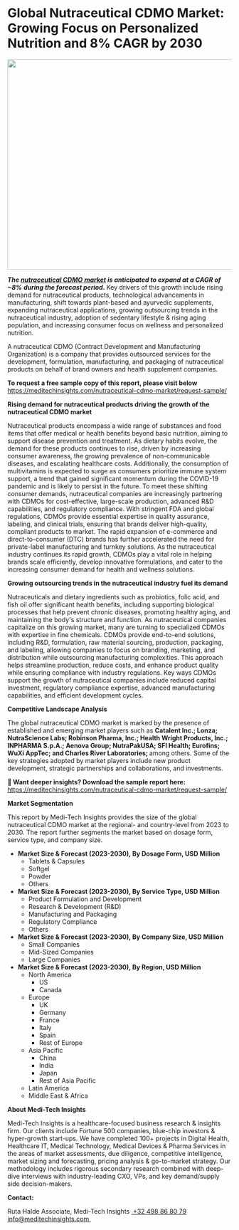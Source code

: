 <H1> Global Nutraceutical CDMO Market: Growing Focus on Personalized Nutrition and 8% CAGR by 2030 </H1>
<img class="alignnone size-full wp-image-1805" src="http://dailyinvestorhub.com/wp-content/uploads/2025/05/Nutra_CDMO1.png" alt="" width="747" height="473" />

<strong><em>The </em></strong><a href="https://meditechinsights.com/nutraceutical-cdmo-market/"><strong><em>nutraceutical CDMO</em></strong> <strong><em>market</em></strong></a><strong><em> is anticipated to expand at a CAGR of ~8% during the forecast period. </em></strong>Key drivers of this growth include rising demand for nutraceutical products, technological advancements in manufacturing, shift towards plant-based and ayurvedic supplements, expanding nutraceutical applications, growing outsourcing trends in the nutraceutical industry, adoption of sedentary lifestyle &amp; rising aging population, and increasing consumer focus on wellness and personalized nutrition.

A nutraceutical CDMO (Contract Development and Manufacturing Organization) is a company that provides outsourced services for the development, formulation, manufacturing, and packaging of nutraceutical products on behalf of brand owners and health supplement companies.

<strong>To request a free sample copy of this report, please visit below
</strong><a href="https://meditechinsights.com/nutraceutical-cdmo-market/request-sample/">https://meditechinsights.com/nutraceutical-cdmo-market/request-sample/</a>

<strong>Rising demand for nutraceutical products driving the growth of the nutraceutical CDMO market</strong>

Nutraceutical products encompass a wide range of substances and food items that offer medical or health benefits beyond basic nutrition, aiming to support disease prevention and treatment. As dietary habits evolve, the demand for these products continues to rise, driven by increasing consumer awareness, the growing prevalence of non-communicable diseases, and escalating healthcare costs. Additionally, the consumption of multivitamins is expected to surge as consumers prioritize immune system support, a trend that gained significant momentum during the COVID-19 pandemic and is likely to persist in the future. To meet these shifting consumer demands, nutraceutical companies are increasingly partnering with CDMOs for cost-effective, large-scale production, advanced R&amp;D capabilities, and regulatory compliance. With stringent FDA and global regulations, CDMOs provide essential expertise in quality assurance, labeling, and clinical trials, ensuring that brands deliver high-quality, compliant products to market. The rapid expansion of e-commerce and direct-to-consumer (DTC) brands has further accelerated the need for private-label manufacturing and turnkey solutions. As the nutraceutical industry continues its rapid growth, CDMOs play a vital role in helping brands scale efficiently, develop innovative formulations, and cater to the increasing consumer demand for health and wellness solutions.

<strong>Growing outsourcing trends in the nutraceutical industry fuel its demand</strong>

Nutraceuticals and dietary ingredients such as probiotics, folic acid, and fish oil offer significant health benefits, including supporting biological processes that help prevent chronic diseases, promoting healthy aging, and maintaining the body's structure and function. As nutraceutical companies capitalize on this growing market, many are turning to specialized CDMOs with expertise in fine chemicals. CDMOs provide end-to-end solutions, including R&amp;D, formulation, raw material sourcing, production, packaging, and labeling, allowing companies to focus on branding, marketing, and distribution while outsourcing manufacturing complexities. This approach helps streamline production, reduce costs, and enhance product quality while ensuring compliance with industry regulations. Key ways CDMOs support the growth of nutraceutical companies include reduced capital investment, regulatory compliance expertise, advanced manufacturing capabilities, and efficient development cycles.

<strong>Competitive Landscape Analysis</strong>

The global nutraceutical CDMO market is marked by the presence of established and emerging market players such as <strong>Catalent Inc.; Lonza; NutraScience Labs; Robinson Pharma, Inc.; Health Wright Products, Inc.; INPHARMA S.p.A.; Aenova Group; NutraPakUSA; SFI Health; Eurofins; WuXi AppTec; and Charles River Laboratories; </strong>among others. Some of the key strategies adopted by market players include new product development, strategic partnerships and collaborations, and investments.

<strong>🔗 Want deeper insights? Download the sample report here:
</strong><a href="https://meditechinsights.com/nutraceutical-cdmo-market/request-sample/">https://meditechinsights.com/nutraceutical-cdmo-market/request-sample/</a>

<strong>Market Segmentation</strong>

This report by Medi-Tech Insights provides the size of the global nutraceutical CDMO market at the regional- and country-level from 2023 to 2030. The report further segments the market based on dosage form, service type, and company size.
<ul>
 	<li><strong>Market Size &amp; Forecast (2023-2030), By Dosage Form, USD Million</strong>
<ul>
 	<li>Tablets &amp; Capsules</li>
 	<li>Softgel</li>
 	<li>Powder</li>
 	<li>Others</li>
</ul>
</li>
 	<li><strong>Market Size &amp; Forecast (2023-2030), By Service Type, USD Million</strong>
<ul>
 	<li>Product Formulation and Development</li>
 	<li>Research &amp; Development (R&amp;D)</li>
 	<li>Manufacturing and Packaging</li>
 	<li>Regulatory Compliance</li>
 	<li>Others</li>
</ul>
</li>
 	<li><strong>Market Size &amp; Forecast (2023-2030), By Company Size, USD Million</strong>
<ul>
 	<li>Small Companies</li>
 	<li>Mid-Sized Companies</li>
 	<li>Large Companies</li>
</ul>
</li>
 	<li><strong>Market Size &amp; Forecast (2023-2030), By Region, USD Million</strong>
<ul>
 	<li>North America
<ul>
 	<li>US</li>
 	<li>Canada</li>
</ul>
</li>
 	<li>Europe
<ul>
 	<li>UK</li>
 	<li>Germany</li>
 	<li>France</li>
 	<li>Italy</li>
 	<li>Spain</li>
 	<li>Rest of Europe</li>
</ul>
</li>
 	<li>Asia Pacific
<ul>
 	<li>China</li>
 	<li>India</li>
 	<li>Japan</li>
 	<li>Rest of Asia Pacific</li>
</ul>
</li>
 	<li>Latin America</li>
 	<li>Middle East &amp; Africa</li>
</ul>
</li>
</ul>
<strong>About Medi-Tech Insights</strong>

Medi-Tech Insights is a healthcare-focused business research &amp; insights firm. Our clients include Fortune 500 companies, blue-chip investors &amp; hyper-growth start-ups. We have completed 100+ projects in Digital Health, Healthcare IT, Medical Technology, Medical Devices &amp; Pharma Services in the areas of market assessments, due diligence, competitive intelligence, market sizing and forecasting, pricing analysis &amp; go-to-market strategy. Our methodology includes rigorous secondary research combined with deep-dive interviews with industry-leading CXO, VPs, and key demand/supply side decision-makers.

<strong>Contact:</strong>

Ruta Halde
Associate, Medi-Tech Insights
<u> +32 498 86 80 79
</u><a href="mailto:info@meditechinsights.com">info@meditechinsights.com</a><u> </u>
